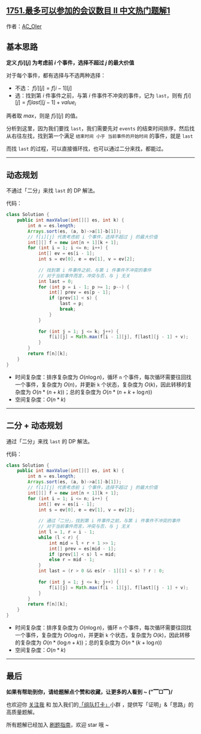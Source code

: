 ## [1751.最多可以参加的会议数目 II 中文热门题解1](https://leetcode.cn/problems/maximum-number-of-events-that-can-be-attended-ii/solutions/100000/po-su-dp-er-fen-dp-jie-fa-by-ac_oier-88du)

作者：[AC_OIer](https://leetcode.cn/u/AC_OIer)
## 基本思路

**定义 $f[i][j]$ 为考虑前 $i$ 个事件，选择不超过 $j$ 的最大价值**

对于每个事件，都有选择与不选两种选择：

* 不选： $f[i][j] = f[i - 1][j]$
* 选：找到第 $i$ 件事件之前，与第 $i$ 件事件不冲突的事件，记为 `last`，则有 $f[i][j] = f[last][j - 1] + value_i$

两者取 $max$，则是 $f[i][j]$ 的值。

分析到这里，因为我们要找 `last`，我们需要先对 `events` 的结束时间排序，然后找从右往左找，找到第一个满足 `结束时间 小于 当前事件的开始时间` 的事件，就是 `last`

而找 `last` 的过程，可以直接循环找，也可以通过二分来找，都能过。

---

## 动态规划

不通过「二分」来找 `last` 的 DP 解法。

代码：
```Java []
class Solution {
    public int maxValue(int[][] es, int k) {
        int n = es.length;
        Arrays.sort(es, (a, b)->a[1]-b[1]);
        // f[i][j] 代表考虑前 i 个事件，选择不超过 j 的最大价值
        int[][] f = new int[n + 1][k + 1];
        for (int i = 1; i <= n; i++) {
            int[] ev = es[i - 1];
            int s = ev[0], e = ev[1], v = ev[2];
            
            // 找到第 i 件事件之前，与第 i 件事件不冲突的事件
            // 对于当前事件而言，冲突与否，与 j 无关
            int last = 0;
            for (int p = i - 1; p >= 1; p--) {
                int[] prev = es[p - 1];
                if (prev[1] < s) {
                    last = p;
                    break;
                }
            }
            
            for (int j = 1; j <= k; j++) {
                f[i][j] = Math.max(f[i - 1][j], f[last][j - 1] + v);    
            }
        }
        return f[n][k];
    }
}
```
* 时间复杂度：排序复杂度为 $O(n\log{n})$，循环 `n` 个事件，每次循环需要往回找一个事件，复杂度为 $O(n)$，并更新 `k` 个状态，复杂度为 $O(k)$，因此转移的复杂度为 $O(n * (n + k))$；总的复杂度为 $O(n * (n + k + \log{n}))$
* 空间复杂度：$O(n * k)$

---

## 二分 + 动态规划

通过「二分」来找 `last` 的 DP 解法。

代码：
```Java []
class Solution {
    public int maxValue(int[][] es, int k) {
        int n = es.length;
        Arrays.sort(es, (a, b)->a[1]-b[1]);
        // f[i][j] 代表考虑前 i 个事件，选择不超过 j 的最大价值
        int[][] f = new int[n + 1][k + 1];
        for (int i = 1; i <= n; i++) {
            int[] ev = es[i - 1];
            int s = ev[0], e = ev[1], v = ev[2];
            
            // 通过「二分」，找到第 i 件事件之前，与第 i 件事件不冲突的事件
            // 对于当前事件而言，冲突与否，与 j 无关
            int l = 1, r = i - 1;
            while (l < r) {
                int mid = l + r + 1 >> 1;
                int[] prev = es[mid - 1];
                if (prev[1] < s) l = mid;    
                else r = mid - 1;
            }
            int last = (r > 0 && es[r - 1][1] < s) ? r : 0;
            
            for (int j = 1; j <= k; j++) {
                f[i][j] = Math.max(f[i - 1][j], f[last][j - 1] + v);    
            }
        }
        return f[n][k];
    }
}
```
* 时间复杂度：排序复杂度为 $O(n\log{n})$，循环 `n` 个事件，每次循环需要往回找一个事件，复杂度为 $O(\log{n})$，并更新 `k` 个状态，复杂度为 $O(k)$，因此转移的复杂度为 $O(n * (\log{n} + k))$；总的复杂度为 $O(n * (k + \log{n}))$
* 空间复杂度：$O(n * k)$

---

## 最后

**如果有帮助到你，请给题解点个赞和收藏，让更多的人看到 ~ ("▔□▔)/**

也欢迎你 [关注我](https://oscimg.oschina.net/oscnet/up-19688dc1af05cf8bdea43b2a863038ab9e5.png) 和 加入我们的[「组队打卡」](https://leetcode-cn.com/u/ac_oier/)小群 ，提供写「证明」&「思路」的高质量题解。

所有题解已经加入 [刷题指南](https://github.com/SharingSource/LogicStack-LeetCode/wiki)，欢迎 star 哦 ~